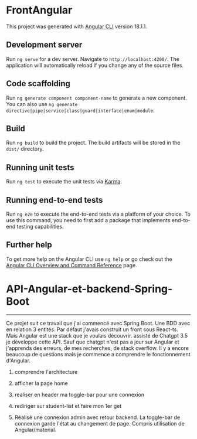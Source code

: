 # FrontAngular

This project was generated with [Angular CLI](https://github.com/angular/angular-cli) version 18.1.1.

## Development server

Run `ng serve` for a dev server. Navigate to `http://localhost:4200/`. The application will automatically reload if you change any of the source files.

## Code scaffolding

Run `ng generate component component-name` to generate a new component. You can also use `ng generate directive|pipe|service|class|guard|interface|enum|module`.

## Build

Run `ng build` to build the project. The build artifacts will be stored in the `dist/` directory.

## Running unit tests

Run `ng test` to execute the unit tests via [Karma](https://karma-runner.github.io).

## Running end-to-end tests

Run `ng e2e` to execute the end-to-end tests via a platform of your choice. To use this command, you need to first add a package that implements end-to-end testing capabilities.

## Further help

To get more help on the Angular CLI use `ng help` or go check out the [Angular CLI Overview and Command Reference](https://angular.dev/tools/cli) page.
# API-Angular-et-backend-Spring-Boot

-------------------------------------
Ce projet suit ce travail que j'ai commencé avec Spring Boot.  Une BDD avec en relation 3 entités. Par défaut j'avais construit un front sous React-ts.
Mais Angular est une stack que je voulais découvrir. assisté de Chatgpt 3.5 je développe cette API. Sauf que chatgpt n'est pas a jour sur Angular et j'apprends des erreurs, de mes recherches, de stack overflow. Il y a encore beaucoup de questions mais je commence a comprendre le fonctionnement d'Angular.

1) comprendre l'architecture

2) afficher la page home

3) realiser en header ma toggle-bar pour une connexion

4) rediriger sur student-list et faire mon 1er get

5) Réalisé une connexion admin avec retour backend. La toggle-bar de connexion garde l'état au changement de page.
Compris utilisation de Angular/material.
